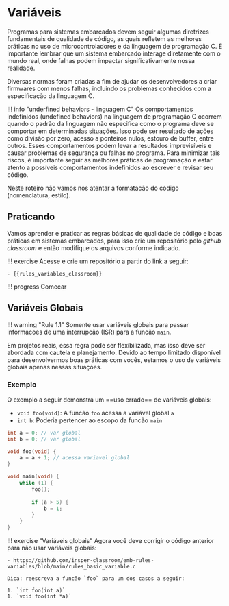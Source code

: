 # Variáveis

Programas para sistemas embarcados devem seguir algumas diretrizes fundamentais de qualidade de código, as quais refletem as melhores práticas no uso de microcontroladores e da linguagem de programação C. É importante lembrar que um sistema embarcado interage diretamente com o mundo real, onde falhas podem impactar significativamente nossa realidade.

Diversas normas foram criadas a fim de ajudar os desenvolvedores a criar firmwares com menos falhas, incluindo os problemas conhecidos com a especificação da linguagem C. 

!!! info "underfined behaviors - linguagem C"
    Os comportamentos indefinidos (undefined behaviors) na linguagem de programação C ocorrem quando o padrão da linguagem não especifica como o programa deve se comportar em determinadas situações. Isso pode ser resultado de ações como divisão por zero, acesso a ponteiros nulos, estouro de buffer, entre outros. Esses comportamentos podem levar a resultados imprevisíveis e causar problemas de segurança ou falhas no programa. Para minimizar tais riscos, é importante seguir as melhores práticas de programação e estar atento a possíveis comportamentos indefinidos ao escrever e revisar seu código.
    
Neste roteiro não vamos nos atentar a formatacão do código (nomenclatura, estilo). 

## Praticando

Vamos aprender e praticar as regras básicas de qualidade de código e boas práticas em sistemas embarcados, para isso crie um repositório pelo *github classroom* e então modifique os arquivos conforme indicado.

!!! exercise
    Acesse e crie um repositório a partir do link a seguir:
    
    - {{rules_variables_classroom}}

!!! progress 
    Comecar

## Variáveis Globais

!!! warning "Rule 1.1"
    Somente usar variáveis globais para passar informacoes de uma interrupcão (ISR) para a funcão `main`. 

Em projetos reais, essa regra pode ser flexibilizada, mas isso deve ser abordada com cautela e planejamento. Devido ao tempo limitado disponível para desenvolvermos boas práticas com vocês, estamos  o uso de variáveis globais apenas nessas situações. 

### Exemplo

O exemplo a seguir demonstra um ==uso errado== de variáveis globais:

- `void foo(void)`: A funcão `foo` acessa a variável global `a`
- `int b`: Poderia pertencer ao escopo da funcão `main`

```c
int a = 0; // var global
int b = 0; // var global

void foo(void) {
    a = a + 1; // acessa variavel global
}

void main(void) {
    while (1) {
        foo();
        
        if (a > 5) {
            b = 1;
        }
    }
}
```

!!! exercise "Variáveis globais"
    Agora você deve corrigir o código anterior para não usar variáveis globais:
  
    - https://github.com/insper-classroom/emb-rules-variables/blob/main/rules_basic_variable.c

    Dica: reescreva a funcão `foo` para um dos casos a seguir:
    
    1. `int foo(int a)`
    1. `void foo(int *a)`
